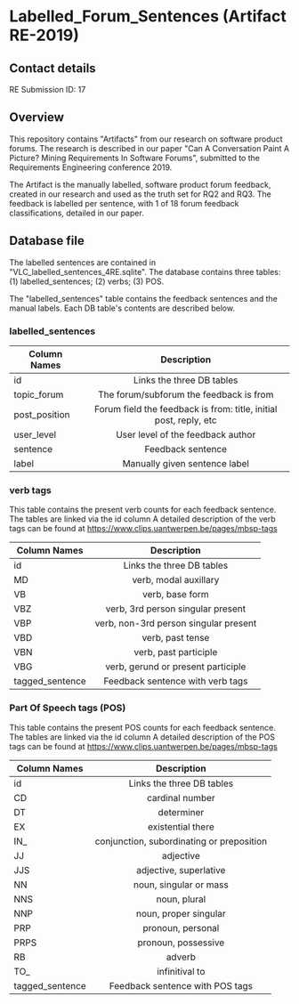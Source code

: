 # Labelled_Forum_Sentences (Artifact RE-2019)
## Contact details

RE Submission ID: 17

## Overview
This repository contains "Artifacts" from our research on software product forums. The research is described in our paper "Can A Conversation Paint A Picture? Mining Requirements In Software Forums", submitted to the Requirements Engineering conference 2019.

The Artifact is the manually labelled, software product forum feedback, created in our research and used as the truth set for RQ2 and RQ3. The feedback is labelled per sentence, with 1 of 18 forum feedback classifications, detailed in our paper. 

## Database file

The labelled sentences are contained in "VLC_labelled_sentences_4RE.sqlite". The database contains three tables: (1) labelled_sentences; (2) verbs; (3) POS.

The "labelled_sentences" table contains the feedback sentences and the manual labels.
Each DB table's contents are described below.

### labelled_sentences

| Column Names  | Description           | 
| ------------- |:-------------:| 
| id     | Links the three DB tables | 
| topic_forum   | The forum/subforum the feedback is from     | 
| post_position | Forum field the feedback is from: title, initial post, reply, etc      | 
| user_level     | User level of the feedback author | 
| sentence   | Feedback sentence      | 
|label | Manually given sentence label      | 

### verb tags

This table contains the present verb counts for each feedback sentence. The tables are linked via the id column
A detailed description of the verb tags can be found at https://www.clips.uantwerpen.be/pages/mbsp-tags

| Column Names  | Description           |
| ------------- |:-------------:| 
| id     | Links the three DB tables | 
| MD |  verb, modal auxillary  | 
| VB |  verb, base form   | 
| VBZ |  verb, 3rd person singular present   | 
| VBP |  verb, non-3rd person singular present  | 
| VBD |  verb, past tense   | 
| VBN |  verb, past participle  | 
| VBG |  verb, gerund or present participle  | 
| tagged_sentence |  Feedback sentence with verb tags   | 


### Part Of Speech tags (POS)

This table contains the present POS counts for each feedback sentence. The tables are linked via the id column
A detailed description of the POS tags can be found at https://www.clips.uantwerpen.be/pages/mbsp-tags

| Column Names  | Description           | 
| ------------- |:-------------:| 
| id     | Links the three DB tables | 
| CD | cardinal number  | 
| DT | determiner   | 
| EX | existential there | 
| IN_ | conjunction, subordinating or preposition | 
| JJ | adjective | 
| JJS | adjective, superlative | 
| NN | noun, singular or mass    | 
| NNS | noun, plural | 
| NNP | noun, proper singular    | 
| PRP | pronoun, personal   | 
| PRPS | pronoun, possessive   | 
| RB | adverb   | 
| TO_ | infinitival to   | 
| tagged_sentence |  Feedback sentence with POS tags   | 
